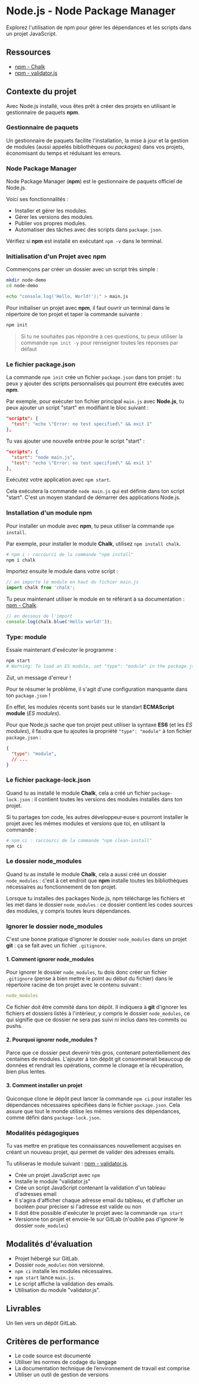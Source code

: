 # Node.js - Node Package Manager

Explorez l'utilisation de npm pour gérer les dépendances et les scripts dans un projet JavaScript.

## Ressources

- [npm - Chalk](https://www.npmjs.com/package/chalk)
- [npm - validator.js](https://github.com/validatorjs/validator.js)

## Contexte du projet

Avec Node.js installé, vous êtes prêt à créer des projets en utilisant le gestionnaire de paquets **npm**.

### Gestionnaire de paquets

Un gestionnaire de paquets facilite l'installation, la mise à jour et la gestion de modules (aussi appelés bibliothèques ou *packages*) dans vos projets, économisant du temps et réduisant les erreurs.

### Node Package Manager

Node Package Manager (**npm**) est le gestionnaire de paquets officiel de Node.js.

Voici ses fonctionnalités :
- Installer et gérer les modules.
- Gérer les versions des modules.
- Publier vos propres modules.
- Automatiser des tâches avec des scripts dans `package.json`.

Vérifiez si **npm** est installé en exécutant `npm -v` dans le terminal.

### Initialisation d'un Projet avec npm

Commençons par créer un dossier avec un script très simple :

```bash
mkdir node-demo
cd node-demo

echo "console.log('Hello, World!');" > main.js
```

Pour initialiser un projet avec **npm**, il faut ouvrir un terminal dans le répertoire de ton projet et taper la commande suivante :

```bash
npm init
```

> Si tu ne souhaites pas répondre à ces questions, tu peux utiliser la commande `npm init -y` pour renseigner toutes les réponses par défaut

### Le fichier package.json

La commande `npm init` crée un fichier `package.json` dans ton projet : tu peux y ajouter des scripts personnalisés qui pourront être exécutés avec **npm**.

Par exemple, pour exécuter ton fichier principal `main.js` avec **Node.js**, tu peux ajouter un script "start" en modifiant le bloc suivant :

```json
"scripts": {
  "test": "echo \"Error: no test specified\" && exit 1"
},
```

Tu vas ajouter une nouvelle entrée pour le script "start" :

```json
"scripts": {
  "start": "node main.js",
  "test": "echo \"Error: no test specified\" && exit 1"
},
```

Exécutez votre application avec `npm start`.

Cela exécutera la commande `node main.js` qui est définie dans ton script "start". C'est un moyen standard de démarrer des applications Node.js.

### Installation d'un module npm

Pour installer un module avec **npm**, tu peux utiliser la commande `npm install`.

Par exemple, pour installer le module **Chalk**, utilisez `npm install chalk`.

```bash
# npm i : raccourci de la commande "npm install"
npm i chalk
```

Importez ensuite le module dans votre script :

```js
// on importe le module en haut du fichier main.js
import chalk from 'chalk';
```

Tu peux maintenant utiliser le module en te référant à sa documentation : [npm - Chalk](https://www.npmjs.com/package/chalk).

```js
// en dessous de l'import
console.log(chalk.blue('Hello world!'));
```

### Type: module

Essaie maintenant d'exécuter le programme :

```bash
npm start
# Warning: To load an ES module, set "type": "module" in the package.json or use the .mjs extension.
```

Zut, un message d'erreur !

Pour te résumer le problème, il s'agit d'une configuration manquante dans ton `package.json` !

En effet, les modules récents sont basés sur le standart **ECMAScript module** (*ES modules*).

Pour que Node.js sache que ton projet peut utiliser la syntaxe **ES6** (et les *ES modules*), il faudra que tu ajoutes la propriété `"type": "module"` à ton fichier `package.json` :

```json
{
  "type": "module",
  // ...
}
```

### Le fichier package-lock.json

Quand tu as installé le module **Chalk**, cela a créé un fichier `package-lock.json` : il contient toutes les versions des modules installés dans ton projet.

Si tu partages ton code, les autres développeur·euse·s pourront installer le projet avec les mêmes modules et versions que toi, en utilisant la commande :

```bash
# npm ci : raccourci de la commande "npm clean-install"
npm ci
```

### Le dossier node_modules

Quand tu as installé le module **Chalk**, cela a aussi créé un dossier `node_modules` : c'est à cet endroit que **npm** installe toutes les bibliothèques nécessaires au fonctionnement de ton projet.

Lorsque tu installes des packages Node.js, npm télécharge les fichiers et les met dans le dossier `node_modules` : ce dossier contient les codes sources des modules, y compris toutes leurs dépendances.

### Ignorer le dossier node_modules

C'est une bonne pratique d'ignorer le dossier `node_modules` dans un projet **git** : ça se fait avec un fichier `.gitignore`.

#### 1. Comment ignorer node_modules

Pour ignorer le dossier `node_modules`, tu dois donc créer un fichier `.gitignore` (pense à bien mettre le point au début du fichier) dans le répertoire racine de ton projet avec le contenu suivant :

```yaml
node_modules
```

Ce fichier doit être commité dans ton dépôt. Il indiquera à **git** d'ignorer les fichiers et dossiers listés à l'intérieur, y compris le dossier `node_modules`, ce qui signifie que ce dossier ne sera pas suivi ni inclus dans tes commits ou pushs.

#### 2. Pourquoi ignorer node_modules ?

Parce que ce dossier peut devenir très gros, contenant potentiellement des centaines de modules. L'ajouter à ton dépôt git consommerait beaucoup de données et rendrait les opérations, comme le clonage et la récupération, bien plus lentes.

#### 3. Comment installer un projet

Quiconque clone le dépôt peut lancer la commande `npm ci` pour installer les dépendances nécessaires spécifiées dans le fichier `package.json`. Cela assure que tout le monde utilise les mêmes versions des dépendances, comme défini dans `package-lock.json`.

### Modalités pédagogiques

Tu vas mettre en pratique tes connaissances nouvellement acquises en créant un nouveau projet, qui permet de valider des adresses emails.

Tu utiliseras le module suivant : [npm - validator.js](https://github.com/validatorjs/validator.js).

- Crée un projet JavaScript avec `npm`
- Installe le module "validator.js"
- Crée un script JavaScript contenant la validation d'un tableau d'adresses email
- Il s'agira d'afficher chaque adresse email du tableau, et d'afficher un booléen pour préciser si l'adresse est valide ou non
- Il doit être possible d'exécuter le projet avec la commande `npm start`
- Versionne ton projet et envoie-le sur GitLab (n'oublie pas d'ignorer le dossier `node_modules`)

## Modalités d'évaluation

- Projet hébergé sur GitLab.
- Dossier `node_modules` non versionné.
- `npm ci` installe les modules nécessaires.
- `npm start` lance `main.js`.
- Le script affiche la validation des emails.
- Utilisation du module "validator.js".

## Livrables

Un lien vers un dépôt GitLab.

## Critères de performance

- Le code source est documenté
- Utiliser les normes de codage du langage
- La documentation technique de l’environnement de travail est comprise
- Utiliser un outil de gestion de versions